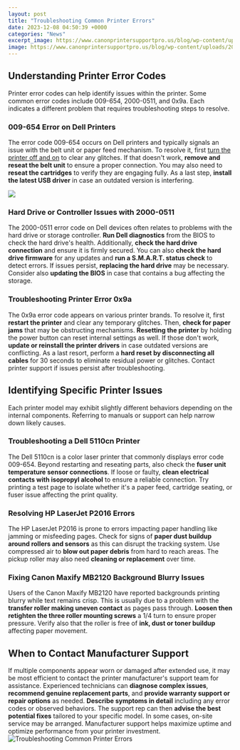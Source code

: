```yaml
---
layout: post
title: "Troubleshooting Common Printer Errors"
date: 2023-12-08 04:50:39 +0000
categories: "News"
excerpt_image: https://www.canonprintersupportpro.us/blog/wp-content/uploads/2020/01/Canon-Printer-Problems.jpg
image: https://www.canonprintersupportpro.us/blog/wp-content/uploads/2020/01/Canon-Printer-Problems.jpg
---
```


## Understanding Printer Error Codes
Printer error codes can help identify issues within the printer. Some common error codes include 009-654, 2000-0511, and 0x9a. Each indicates a different problem that requires troubleshooting steps to resolve. 
### 009-654 Error on Dell Printers
The error code 009-654 occurs on Dell printers and typically signals an issue with the belt unit or paper feed mechanism. To resolve it, first [turn the printer off and on](https://store.fi.io.vn/collection/puppy) to clear any glitches. If that doesn't work, **remove and reseat the belt unit** to ensure a proper connection. You may also need to **reseat the cartridges** to verify they are engaging fully. As a last step, **install the latest USB driver** in case an outdated version is interfering.

![](https://www.hpprintersupportpro.com/blog/wp-content/uploads/2019/03/Fixing-Common-HP-Printer-Errors-Using-Troubleshooting-Tips.jpg)
### Hard Drive or Controller Issues with 2000-0511
The 2000-0511 error code on Dell devices often relates to problems with the hard drive or storage controller. **Run Dell diagnostics** from the BIOS to check the hard drive's health. Additionally, **check the hard drive connection** and ensure it is firmly secured. You can also **check the hard drive firmware** for any updates and **run a S.M.A.R.T. status check** to detect errors. If issues persist, **replacing the hard drive** may be necessary. Consider also **updating the BIOS** in case that contains a bug affecting the storage.
### Troubleshooting Printer Error 0x9a 
The 0x9a error code appears on various printer brands. To resolve it, first **restart the printer** and clear any temporary glitches. Then, **check for paper jams** that may be obstructing mechanisms. **Resetting the printer** by holding the power button can reset internal settings as well. If those don't work, **update or reinstall the printer drivers** in case outdated versions are conflicting. As a last resort, perform a **hard reset by disconnecting all cables** for 30 seconds to eliminate residual power or glitches. Contact printer support if issues persist after troubleshooting.
## Identifying Specific Printer Issues
Each printer model may exhibit slightly different behaviors depending on the internal components. Referring to manuals or support can help narrow down likely causes.
### Troubleshooting a Dell 5110cn Printer
The Dell 5110cn is a color laser printer that commonly displays error code 009-654. Beyond restarting and reseating parts, also check the **fuser unit temperature sensor connections**. If loose or faulty, **clean electrical contacts with isopropyl alcohol** to ensure a reliable connection. Try printing a test page to isolate whether it's a paper feed, cartridge seating, or fuser issue affecting the print quality. 
### Resolving HP LaserJet P2016 Errors  
The HP LaserJet P2016 is prone to errors impacting paper handling like jamming or misfeeding pages. Check for signs of **paper dust buildup around rollers and sensors** as this can disrupt the tracking system. Use compressed air to **blow out paper debris** from hard to reach areas. The pickup roller may also need **cleaning or replacement** over time.
### Fixing Canon Maxify MB2120 Background Blurry Issues
Users of the Canon Maxify MB2120 have reported backgrounds printing blurry while text remains crisp. This is usually due to a problem with the **transfer roller making uneven contact** as pages pass through. **Loosen then retighten the three roller mounting screws** a 1/4 turn to ensure proper pressure. Verify also that the roller is free of **ink, dust or toner buildup** affecting paper movement.
## When to Contact Manufacturer Support
If multiple components appear worn or damaged after extended use, it may be most efficient to contact the printer manufacturer's support team for assistance. Experienced technicians can **diagnose complex issues**, **recommend genuine replacement parts**, and **provide warranty support or repair options** as needed. **Describe symptoms in detail** including any error codes or observed behaviors. The support rep can then **advise the best potential fixes** tailored to your specific model. In some cases, on-site service may be arranged. Manufacturer support helps maximize uptime and optimize performance from your printer investment.
![Troubleshooting Common Printer Errors](https://www.canonprintersupportpro.us/blog/wp-content/uploads/2020/01/Canon-Printer-Problems.jpg)